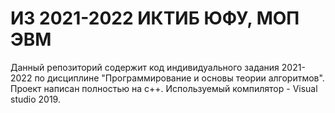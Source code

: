 # ИЗ 2021-2022 ИКТИБ ЮФУ, МОП ЭВМ

Данный репозиторий содержит код индивидуального задания 2021-2022 по дисциплине "Программирование и основы теории алгоритмов". 
Проект написан полностью на c++. Используемый компилятор - Visual studio 2019.

